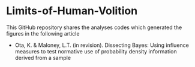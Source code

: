 # Limits-of-Human-Volition
This GitHub repository shares the analyses codes which generated the figures in the following article
- Ota, K. & Maloney, L.T. (in revision). Dissecting Bayes: Using influence measures to test normative use of probability density information derived from a sample
